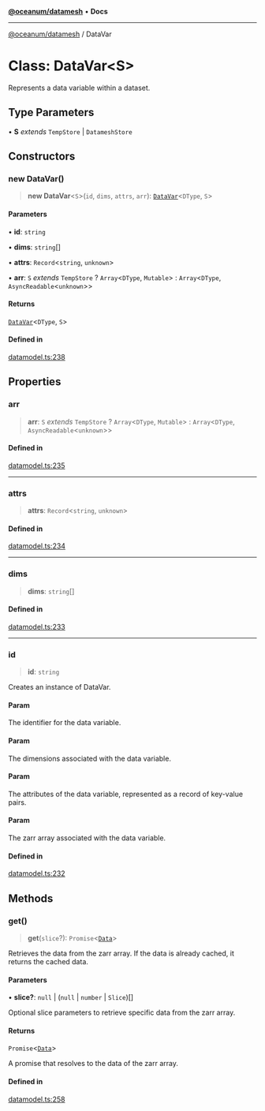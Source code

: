 [**@oceanum/datamesh**](../README.md) • **Docs**

***

[@oceanum/datamesh](../README.md) / DataVar

# Class: DataVar\<S\>

Represents a data variable within a dataset.

## Type Parameters

• **S** *extends* `TempStore` \| `DatameshStore`

## Constructors

### new DataVar()

> **new DataVar**\<`S`\>(`id`, `dims`, `attrs`, `arr`): [`DataVar`](DataVar.md)\<`DType`, `S`\>

#### Parameters

• **id**: `string`

• **dims**: `string`[]

• **attrs**: `Record`\<`string`, `unknown`\>

• **arr**: `S` *extends* `TempStore` ? `Array`\<`DType`, `Mutable`\> : `Array`\<`DType`, `AsyncReadable`\<`unknown`\>\>

#### Returns

[`DataVar`](DataVar.md)\<`DType`, `S`\>

#### Defined in

[datamodel.ts:238](https://github.com/oceanum-io/oceanum-js/blob/2a3d0b3c7de398029b2a7ac8bdc8bdd7f540f7d6/packages/datamesh/src/lib/datamodel.ts#L238)

## Properties

### arr

> **arr**: `S` *extends* `TempStore` ? `Array`\<`DType`, `Mutable`\> : `Array`\<`DType`, `AsyncReadable`\<`unknown`\>\>

#### Defined in

[datamodel.ts:235](https://github.com/oceanum-io/oceanum-js/blob/2a3d0b3c7de398029b2a7ac8bdc8bdd7f540f7d6/packages/datamesh/src/lib/datamodel.ts#L235)

***

### attrs

> **attrs**: `Record`\<`string`, `unknown`\>

#### Defined in

[datamodel.ts:234](https://github.com/oceanum-io/oceanum-js/blob/2a3d0b3c7de398029b2a7ac8bdc8bdd7f540f7d6/packages/datamesh/src/lib/datamodel.ts#L234)

***

### dims

> **dims**: `string`[]

#### Defined in

[datamodel.ts:233](https://github.com/oceanum-io/oceanum-js/blob/2a3d0b3c7de398029b2a7ac8bdc8bdd7f540f7d6/packages/datamesh/src/lib/datamodel.ts#L233)

***

### id

> **id**: `string`

Creates an instance of DataVar.

#### Param

The identifier for the data variable.

#### Param

The dimensions associated with the data variable.

#### Param

The attributes of the data variable, represented as a record of key-value pairs.

#### Param

The zarr array associated with the data variable.

#### Defined in

[datamodel.ts:232](https://github.com/oceanum-io/oceanum-js/blob/2a3d0b3c7de398029b2a7ac8bdc8bdd7f540f7d6/packages/datamesh/src/lib/datamodel.ts#L232)

## Methods

### get()

> **get**(`slice`?): `Promise`\<[`Data`](../type-aliases/Data.md)\>

Retrieves the data from the zarr array. If the data is already cached, it returns the cached data.

#### Parameters

• **slice?**: `null` \| (`null` \| `number` \| `Slice`)[]

Optional slice parameters to retrieve specific data from the zarr array.

#### Returns

`Promise`\<[`Data`](../type-aliases/Data.md)\>

A promise that resolves to the data of the zarr array.

#### Defined in

[datamodel.ts:258](https://github.com/oceanum-io/oceanum-js/blob/2a3d0b3c7de398029b2a7ac8bdc8bdd7f540f7d6/packages/datamesh/src/lib/datamodel.ts#L258)
